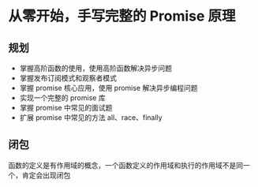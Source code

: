 # 从零开始，手写完整的 Promise 原理

## 规划

- 掌握高阶函数的使用，使用高阶函数解决异步问题
- 掌握发布订阅模式和观察者模式
- 掌握 promise 核心应用，使用 promise 解决异步编程问题
- 实现一个完整的 promise 库
- 掌握 promise 中常见的面试题
- 扩展 promise 中常见的方法 all、race、finally

## 闭包

函数的定义是有作用域的概念，一个函数定义的作用域和执行的作用域不是同一个，肯定会出现闭包
